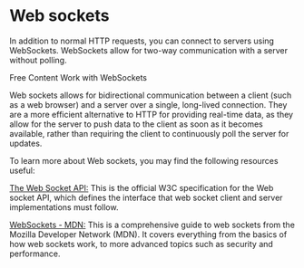 # Web sockets

In addition to normal HTTP requests, you can connect to servers using WebSockets. WebSockets allow for two-way communication with a server without polling.

<ResourceGroupTitle>Free Content</ResourceGroupTitle>
<BadgeLink colorScheme='blue' badgeText='Official Docs' href='https://docs.flutter.dev/cookbook/networking/web-sockets'>Work with WebSockets</BadgeLink>

Web sockets allows for bidirectional communication between a client (such as a web browser) and a server over a single, long-lived connection. They are a more efficient alternative to HTTP for providing real-time data, as they allow for the server to push data to the client as soon as it becomes available, rather than requiring the client to continuously poll the server for updates.

To learn more about Web sockets, you may find the following resources useful:

[The Web Socket API:](https://developer.mozilla.org/en-US/docs/Web/API/WebSocket) This is the official W3C specification for the Web socket API, which defines the interface that web socket client and server implementations must follow.

[WebSockets - MDN:](https://developer.mozilla.org/en-US/docs/Web/API/WebSockets_API) This is a comprehensive guide to web sockets from the Mozilla Developer Network (MDN). It covers everything from the basics of how web sockets work, to more advanced topics such as security and performance.

